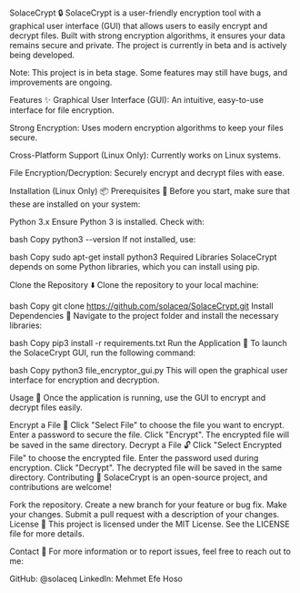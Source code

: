 SolaceCrypt :lock:
SolaceCrypt is a user-friendly encryption tool with a graphical user interface (GUI) that allows users to easily encrypt and decrypt files. Built with strong encryption algorithms, it ensures your data remains secure and private. The project is currently in beta and is actively being developed.

Note: This project is in beta stage. Some features may still have bugs, and improvements are ongoing.

Features :sparkles:
Graphical User Interface (GUI):
An intuitive, easy-to-use interface for file encryption.

Strong Encryption:
Uses modern encryption algorithms to keep your files secure.

Cross-Platform Support (Linux Only):
Currently works on Linux systems.

File Encryption/Decryption:
Securely encrypt and decrypt files with ease.

Installation (Linux Only) :package:
Prerequisites :memo:
Before you start, make sure that these are installed on your system:

Python 3.x
Ensure Python 3 is installed. Check with:

bash
Copy
python3 --version
If not installed, use:

bash
Copy
sudo apt-get install python3
Required Libraries
SolaceCrypt depends on some Python libraries, which you can install using pip.

Clone the Repository :arrow_down:
Clone the repository to your local machine:

bash
Copy
git clone https://github.com/solaceq/SolaceCrypt.git
Install Dependencies :floppy_disk:
Navigate to the project folder and install the necessary libraries:

bash
Copy
pip3 install -r requirements.txt
Run the Application :rocket:
To launch the SolaceCrypt GUI, run the following command:

bash
Copy
python3 file_encryptor_gui.py
This will open the graphical user interface for encryption and decryption.

Usage :book:
Once the application is running, use the GUI to encrypt and decrypt files easily.

Encrypt a File :lock_with_ink_pen:
Click "Select File" to choose the file you want to encrypt.
Enter a password to secure the file.
Click "Encrypt". The encrypted file will be saved in the same directory.
Decrypt a File :unlock:
Click "Select Encrypted File" to choose the encrypted file.
Enter the password used during encryption.
Click "Decrypt". The decrypted file will be saved in the same directory.
Contributing :handshake:
SolaceCrypt is an open-source project, and contributions are welcome!

Fork the repository.
Create a new branch for your feature or bug fix.
Make your changes.
Submit a pull request with a description of your changes.
License :page_facing_up:
This project is licensed under the MIT License. See the LICENSE file for more details.

Contact :email:
For more information or to report issues, feel free to reach out to me:

GitHub: @solaceq
LinkedIn: Mehmet Efe Hoso
